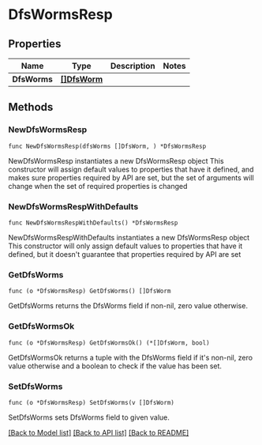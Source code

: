 # DfsWormsResp

## Properties

Name | Type | Description | Notes
------------ | ------------- | ------------- | -------------
**DfsWorms** | [**[]DfsWorm**](DfsWorm.md) |  | 

## Methods

### NewDfsWormsResp

`func NewDfsWormsResp(dfsWorms []DfsWorm, ) *DfsWormsResp`

NewDfsWormsResp instantiates a new DfsWormsResp object
This constructor will assign default values to properties that have it defined,
and makes sure properties required by API are set, but the set of arguments
will change when the set of required properties is changed

### NewDfsWormsRespWithDefaults

`func NewDfsWormsRespWithDefaults() *DfsWormsResp`

NewDfsWormsRespWithDefaults instantiates a new DfsWormsResp object
This constructor will only assign default values to properties that have it defined,
but it doesn't guarantee that properties required by API are set

### GetDfsWorms

`func (o *DfsWormsResp) GetDfsWorms() []DfsWorm`

GetDfsWorms returns the DfsWorms field if non-nil, zero value otherwise.

### GetDfsWormsOk

`func (o *DfsWormsResp) GetDfsWormsOk() (*[]DfsWorm, bool)`

GetDfsWormsOk returns a tuple with the DfsWorms field if it's non-nil, zero value otherwise
and a boolean to check if the value has been set.

### SetDfsWorms

`func (o *DfsWormsResp) SetDfsWorms(v []DfsWorm)`

SetDfsWorms sets DfsWorms field to given value.



[[Back to Model list]](../README.md#documentation-for-models) [[Back to API list]](../README.md#documentation-for-api-endpoints) [[Back to README]](../README.md)


